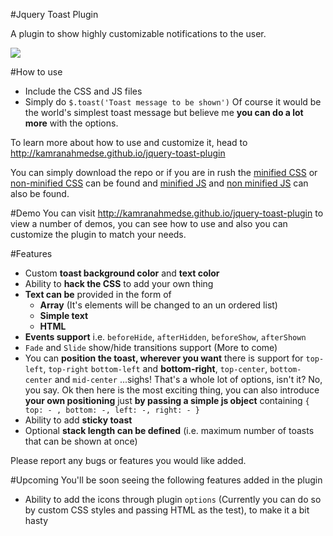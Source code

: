 #Jquery Toast Plugin

A plugin to show highly customizable notifications to the user. 

<img src="http://i.imgur.com/fuwtO7j.png" />

#How to use

- Include the CSS and JS files
- Simply do ```$.toast('Toast message to be shown')``` Of course it would be the world's simplest toast message but believe me **you can do a lot more** with the options.

To learn more about how to use and customize it, head to <a href="http://kamranahmedse.github.io/jquery-toast-plugin" target="_blank">http://kamranahmedse.github.io/jquery-toast-plugin</a>

You can simply download the repo or if you are in rush the <a href="https://raw.githubusercontent.com/kamranahmedse/jquery-toast-plugin/master/jquery.toast.min.css" target="_blank">minified CSS</a> or <a href="https://raw.githubusercontent.com/kamranahmedse/jquery-toast-plugin/master/jquery.toast.css">non-minified CSS</a> can be found and <a href="https://raw.githubusercontent.com/kamranahmedse/jquery-toast-plugin/master/jquery.toast.min.js" target="_blank">minified JS</a> and <a href="https://raw.githubusercontent.com/kamranahmedse/jquery-toast-plugin/master/jquery.toast.js" target="_blank">non minified JS</a> can also be found.

#Demo
You can visit <a href="http://kamranahmedse.github.io/jquery-toast-plugin" target="_blank">http://kamranahmedse.github.io/jquery-toast-plugin</a> to view a number of demos, you can see how to use and also you can customize the plugin to match your needs.

#Features
<ul>
  <li>Custom <strong>toast background color</strong> and <strong>text color</strong></li>
  <li>Ability to <strong>hack the CSS</strong> to add your own thing</li>
  <li>
    <strong>Text can be</strong> provided in the form of
    <ul>
      <li><strong>Array</strong> (It's elements will be changed to an un ordered list)</li>
      <li><strong>Simple text</strong></li>
      <li><strong>HTML</strong></li>
    </ul>
  </li>
  <li><strong>Events support</strong> i.e. <code>beforeHide</code>, <code>afterHidden</code>, <code>beforeShow</code>, <code>afterShown</code></li>

  <li><code>Fade</code> and <code>Slide</code> show/hide transitions support (More to come)</li>

  <li>You can <strong>position the toast, wherever you want</strong> there is support for <code>top-left</code>, <code>top-right</code> <code>bottom-left</code> and <strong>bottom-right</strong>, <code>top-center</code>, <code>bottom-center</code> and <code>mid-center</code> ...sighs! That's a whole lot of options, isn't it? No, you say. Ok then here is the most exciting thing, you can also introduce <strong>your own positioning</strong> just <strong>by passing a simple js object</strong> containing <code>{ top: - , bottom: -, left: -, right: - }</code> </li>

  <li>Ability to add <strong>sticky toast</strong></li>

  <li>Optional <strong>stack length can be defined</strong> (i.e. maximum number of toasts that can be shown at once)</li>

</ul>

Please report any bugs or features you would like added.


#Upcoming
You'll be soon seeing the following features added in the plugin
- Ability to add the icons through plugin `options` (Currently you can do so by custom CSS styles and passing HTML as the test), to make it a bit hasty

